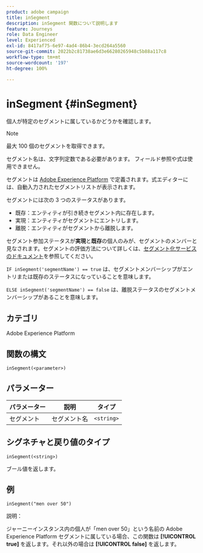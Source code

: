 ```yaml
---
product: adobe campaign
title: inSegment
description: inSegment 関数について説明します
feature: Journeys
role: Data Engineer
level: Experienced
exl-id: 8417af75-6e97-4ad4-86b4-3ecd264a5560
source-git-commit: 2022b2c81738ae6d3e66280265948c5b88a117c8
workflow-type: tm+mt
source-wordcount: '197'
ht-degree: 100%

---
```


# inSegment {#inSegment}

個人が特定のセグメントに属しているかどうかを確認します。

>[!NOTE]
>
>最大 100 個のセグメントを取得できます。

セグメント名は、文字列定数である必要があります。 フィールド参照や式は使用できません。

セグメントは [Adobe Experience Platform](https://platform.adobe.com/segment/overview) で定義されます。式エディターには、自動入力されたセグメントリストが表示されます。

セグメントには次の 3 つのステータスがあります。

* 既存：エンティティが引き続きセグメント内に存在します。
* 実現：エンティティがセグメントにエントリします。
* 離脱：エンティティがセグメントから離脱します。

セグメント参加ステータスが&#x200B;**実現**&#x200B;と&#x200B;**既存**&#x200B;の個人のみが、セグメントのメンバーと見なされます。セグメントの評価方法について詳しくは、[セグメント化サービスのドキュメント](https://experienceleague.adobe.com/docs/experience-platform/segmentation/tutorials/evaluate-a-segment.html?lang=ja#interpret-segment-results)を参照してください。

`IF inSegment('segmentName') == true` は、セグメントメンバーシップがエントリまたは既存のステータスになっていることを意味します。

`ELSE inSegment('segmentName') == false` は、離脱ステータスのセグメントメンバーシップがあることを意味します。

## カテゴリ

Adobe Experience Platform

## 関数の構文

`inSegment(<parameter>)`

## パラメーター

| パラメーター | 説明 | タイプ |
|--- |--- |--- |
| セグメント | セグメント名 | `<string>` |

## シグネチャと戻り値のタイプ

`inSegment(<string>)`

ブール値を返します。

## 例

`inSegment("men over 50")`

説明：

ジャーニーインスタンス内の個人が「men over 50」という名前の Adobe Experience Platform セグメントに属している場合、この関数は **[!UICONTROL true]** を返します。それ以外の場合は **[!UICONTROL false]** を返します。
